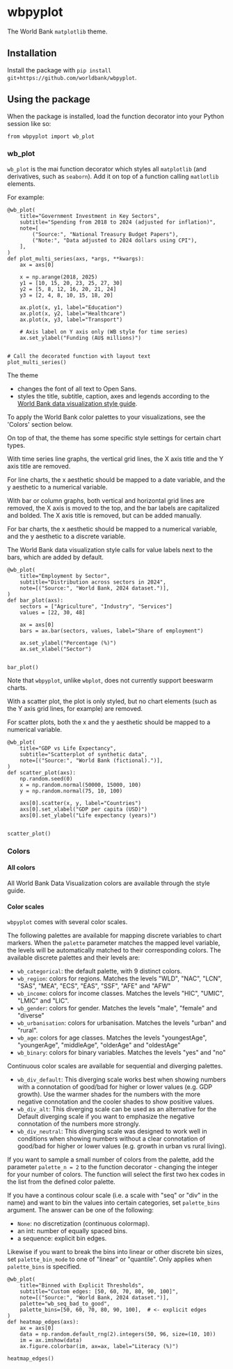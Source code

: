 # wbpyplot

The World Bank `matplotlib` theme.

## Installation

Install the package with `pip install git+https://github.com/worldbank/wbpyplot`.

## Using the package

When the package is installed, load the function decorator into your Python session like so:

```
from wbpyplot import wb_plot
```


### wb_plot

`wb_plot` is the mai function decorator which styles all `matplotlib` (and derivatives, such as `seaborn`). Add it on top of a function calling `matlotlib` elements.

For example: 

```
@wb_plot(
    title="Government Investment in Key Sectors",
    subtitle="Spending from 2018 to 2024 (adjusted for inflation)",
    note=[
        ("Source:", "National Treasury Budget Papers"),
        ("Note:", "Data adjusted to 2024 dollars using CPI"),
    ],
)
def plot_multi_series(axs, *args, **kwargs):
    ax = axs[0]

    x = np.arange(2018, 2025)
    y1 = [10, 15, 20, 23, 25, 27, 30]
    y2 = [5, 8, 12, 16, 20, 21, 24]
    y3 = [2, 4, 8, 10, 15, 18, 20]

    ax.plot(x, y1, label="Education")
    ax.plot(x, y2, label="Healthcare")
    ax.plot(x, y3, label="Transport")

    # Axis label on Y axis only (WB style for time series)
    ax.set_ylabel("Funding (AU$ millions)")


# Call the decorated function with layout text
plot_multi_series()
```

The theme

- changes the font of all text to Open Sans.
- styles the title, subtitle, caption, axes and legends according to the [World Bank data visualization style guide](https://wbg-vis-design.vercel.app/).

To apply the World Bank color palettes to your visualizations, see the 'Colors' section below.

On top of that, the theme has some specific style settings for certain chart types.

With time series line graphs, the vertical grid lines, the X axis title and the Y axis title are removed. 

For line charts, the x aesthetic should be mapped to a date variable, and the y aesthetic to a numerical variable.

With bar or column graphs, both vertical and horizontal grid lines are removed, the X axis is moved to the top, and the bar labels are capitalized and bolded. The X axis title is removed, but can be added manually.

For bar charts, the x aesthetic should be mapped to a numerical variable, and the y aesthetic to a discrete variable.

The World Bank data visualization style calls for value labels next to the bars, which are added by default.

```
@wb_plot(
    title="Employment by Sector",
    subtitle="Distribution across sectors in 2024",
    note=[("Source:", "World Bank, 2024 dataset.")],
)
def bar_plot(axs):
    sectors = ["Agriculture", "Industry", "Services"]
    values = [22, 30, 48]

    ax = axs[0]
    bars = ax.bar(sectors, values, label="Share of employment")

    ax.set_ylabel("Percentage (%)")
    ax.set_xlabel("Sector")


bar_plot()
```

Note that `wbpyplot`, unlike `wbplot`, does not currently support beeswarm charts. 

With a scatter plot, the plot is only styled, but no chart elements (such as the Y axis grid lines, for example) are removed.

For scatter plots, both the x and the y aesthetic should be mapped to a numerical variable.

```
@wb_plot(
    title="GDP vs Life Expectancy",
    subtitle="Scatterplot of synthetic data",
    note=[("Source:", "World Bank (fictional).")],
)
def scatter_plot(axs):
    np.random.seed(0)
    x = np.random.normal(50000, 15000, 100)
    y = np.random.normal(75, 10, 100)

    axs[0].scatter(x, y, label="Countries")
    axs[0].set_xlabel("GDP per capita (USD)")
    axs[0].set_ylabel("Life expectancy (years)")


scatter_plot()
```


### Colors

#### All colors

All World Bank Data Visualization colors are available through the style guide.

#### Color scales

`wbpyplot` comes with several color scales.

The following palettes are available for mapping discrete variables to chart markers. When the `palette` parameter matches the mapped level variable, the levels will be automatically matched to their corresponding colors. The available discrete palettes and their levels are:

* `wb_categorical`: the default palette, with 9 distinct colors.
* `wb_region`: colors for regions. Matches the levels "WLD", "NAC", "LCN", "SAS", "MEA", "ECS", "EAS", "SSF", "AFE" and "AFW"
* `wb_income`: colors for income classes. Matches the levels "HIC", "UMIC", "LMIC" and "LIC".
* `wb_gender`: colors for gender. Matches the levels "male", "female" and "diverse"
* `wb_urbanisation`: colors for urbanisation. Matches the levels "urban" and "rural".
* `wb_age`: colors for age classes. Matches the levels "youngestAge", "youngerAge", "middleAge", "olderAge" and "oldestAge"
* `wb_binary`: colors for binary variables. Matches the levels "yes" and "no"

Continuous color scales are available for sequential and diverging palettes. 

* `wb_div_default`: This diverging scale works best when showing numbers with a connotation of good/bad for higher or lower values (e.g. GDP growth). Use the warmer shades for the numbers with the more negative connotation and the cooler shades to show positive values.
* `wb_div_alt`: This diverging scale can be used as an alternative for the Default diverging scale if you want to emphasize the negative connotation of the numbers more strongly.
* `wb_div_neutral`: This diverging scale was designed to work well in conditions when showing numbers without a clear connotation of good/bad for higher or lower values (e.g. growth in urban vs rural living).

If you want to sample a small number of colors from the palette, add the parameter `palette_n = 2` to the function decorator - changing the integer for your number of colors. The function will select the first two hex codes in the list from the defined color palette. 

If you have a continous colour scale (i.e. a scale with "seq" or "div" in the name) and want to bin the values into certain categories, set `palette_bins` argument. The answer can be one of the following:

* `None`: no discretization (continuous colormap).
* an int: number of equally spaced bins.
* a sequence: explicit bin edges.
        
Likewise if you want to break the bins into linear or other discrete bin sizes, set `palette_bin_mode` to one of "linear" or "quantile". Only applies when `palette_bins` is specified.

```    
@wb_plot(
    title="Binned with Explicit Thresholds",
    subtitle="Custom edges: [50, 60, 70, 80, 90, 100]",
    note=[("Source:", "World Bank, 2024 dataset.")],
    palette="wb_seq_bad_to_good",
    palette_bins=[50, 60, 70, 80, 90, 100],  # <- explicit edges
)
def heatmap_edges(axs):
    ax = axs[0]
    data = np.random.default_rng(2).integers(50, 96, size=(10, 10))
    im = ax.imshow(data)
    ax.figure.colorbar(im, ax=ax, label="Literacy (%)")

heatmap_edges()
```
